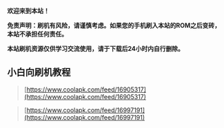 **欢迎来到本站！**

**免责声明：刷机有风险，请谨慎考虑。如果您的手机刷入本站的ROM之后变砖，本站不承担任何责任。**

**本站刷机资源仅供学习交流使用，请于下载后24小时内自行删除。**

## 小白向刷机教程
> [https://www.coolapk.com/feed/16905317](https://www.coolapk.com/feed/16905317)

> [https://www.coolapk.com/feed/16997191](https://www.coolapk.com/feed/16997191)

